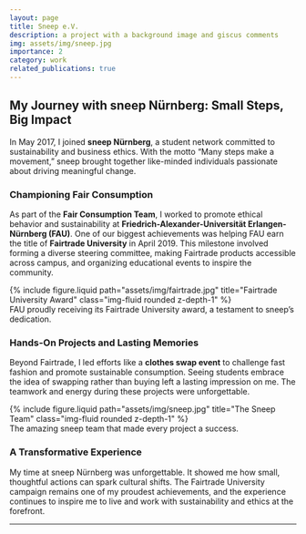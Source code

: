```yaml
---
layout: page
title: Sneep e.V.
description: a project with a background image and giscus comments
img: assets/img/sneep.jpg
importance: 2
category: work
related_publications: true
---
```


## My Journey with sneep Nürnberg: Small Steps, Big Impact

In May 2017, I joined **sneep Nürnberg**, a student network committed to sustainability and business ethics. With the motto “Many steps make a movement,” sneep brought together like-minded individuals passionate about driving meaningful change.

### Championing Fair Consumption

As part of the **Fair Consumption Team**, I worked to promote ethical behavior and sustainability at **Friedrich-Alexander-Universität Erlangen-Nürnberg (FAU)**. One of our biggest achievements was helping FAU earn the title of **Fairtrade University** in April 2019. This milestone involved forming a diverse steering committee, making Fairtrade products accessible across campus, and organizing educational events to inspire the community.

<div class="row justify-content-sm-center">
    <div class="col-sm-8 mt-3 mt-md-0">
        {% include figure.liquid path="assets/img/fairtrade.jpg" title="Fairtrade University Award" class="img-fluid rounded z-depth-1" %}
    </div>
</div>
<div class="caption">
    FAU proudly receiving its Fairtrade University award, a testament to sneep’s dedication.
</div>

### Hands-On Projects and Lasting Memories

Beyond Fairtrade, I led efforts like a **clothes swap event** to challenge fast fashion and promote sustainable consumption. Seeing students embrace the idea of swapping rather than buying left a lasting impression on me. The teamwork and energy during these projects were unforgettable.

<div class="row justify-content-sm-center">
    <div class="col-sm-8 mt-3 mt-md-0">
        {% include figure.liquid path="assets/img/sneep.jpg" title="The Sneep Team" class="img-fluid rounded z-depth-1" %}
    </div>
</div>
<div class="caption">
    The amazing sneep team that made every project a success.
</div>

### A Transformative Experience

My time at sneep Nürnberg was unforgettable. It showed me how small, thoughtful actions can spark cultural shifts. The Fairtrade University campaign remains one of my proudest achievements, and the experience continues to inspire me to live and work with sustainability and ethics at the forefront.

---
